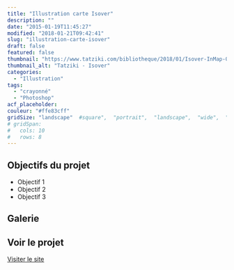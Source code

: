 ```yaml
---
title: "Illustration carte Isover"
description: ""
date: "2015-01-19T11:45:27"
modified: "2018-01-21T09:42:41"
slug: "illustration-carte-isover"
draft: false
featured: false
thumbnail: "https://www.tatziki.com/bibliotheque/2018/01/Isover-InMap-Operations-zoom.jpg"
thumbnail_alt: "Tatziki - Isover"
categories:
  - "Illustration"
tags:
  - "crayonné"
  - "Photoshop"
acf_placeholder:
couleur: "#ffe83cff"
gridSize: "landscape"  #square",  "portrait",  "landscape",  "wide",  "tall",  "feat",  "mini",
# gridSpan:
#   cols: 10
#   rows: 8
---
```


## Objectifs du projet

<!-- TODO: Ajouter les objectifs depuis ACF -->
- Objectif 1
- Objectif 2
- Objectif 3

## Galerie

<!-- TODO: Ajouter les images du projet -->

## Voir le projet

[Visiter le site](https://www.tatziki.com/illustration-carte-isover/)
